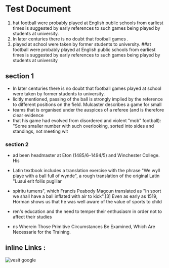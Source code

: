 # Test Document 
1. hat football were probably played at English public schools from earliest times is suggested by early references to such games being played by students at university.
2. In later centuries there is no doubt that football games .
3. played at school were taken by former students to university.
##at football were probably played at English public schools from earliest times is suggested by early references to such games being played by students at university
 ## section 1
- In later centuries there is no doubt that football games played at school were taken by former students to university.
- licitly mentioned, passing of the ball is strongly implied by the reference to different positions on the field. Mulcaster describes a game for small 
 - teams that is organised under the auspices of a referee (and is therefore clear evidence 
 - that his game had evolved from disordered and violent "mob" football): "Some smaller number with such overlooking, sorted into sides and standings, not meeting wit
 ### section 2
 - ad been headmaster at Eton (1485/6–1494/5) and Winchester College. His
   
 - Latin textbook includes a translation exercise with the phrase "We wyll playe with a ball full of wynde", a rough translation of the original Latin "Lusui erit follis pugillar

 - spiritu tumens", which Francis Peabody Magoun translated as "In sport we shall have a ball inflated with air to kick".[3] Even as early as 1519, Horman shows us that he was well aware of the value of sports to child
 
 - ren's education and the need to temper their enthusiasm in order not to affect their studies
- ns Wherein Those Primitive Circumstances Be Examined, Which Are Necessarie for the Training. 
## inline Links :
 ![vesit google](https://upload.wikimedia.org/wikipedia/commons/4/47/PNG_transparency_demonstration_1.png)

 
 

